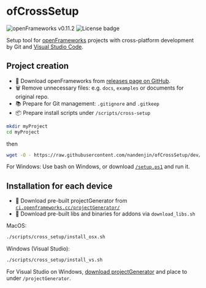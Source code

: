 # ofCrossSetup

![openFrameworks v0.11.2](https://img.shields.io/badge/openFrameworks-0.11.2-lightgrey?style=flat-square)
![License badge](https://img.shields.io/github/license/nandenjin/ofcrosssetup?style=flat-square)

Setup tool for [openFrameworks](https://openframeworks.cc/) projects with cross-platform development by Git and [Visual Studio Code](https://code.visualstudio.com/).

## Project creation

- 🚀 Download openFrameworks from [releases page on GitHub](https://github.com/openframeworks/openFrameworks/releases).
- 🗑️ Remove unnecessary files: e.g. `docs`, `examples` or documents for original repo.
- 📚 Prepare for Git management: `.gitignore` and `.gitkeep`
- 📦 Prepare install scripts under `/scripts/cross-setup`

```bash
mkdir myProject
cd myProject
```

then

```bash
wget -O - https://raw.githubusercontent.com/nandenjin/ofCrossSetup/dev/setup.sh | bash
```

For Windows: Use bash on Windows, or download [`/setup.ps1`](/setup.ps1) and run it.

## Installation for each device

- 🚀 Download pre-built projectGenerator from [`ci.openframeworks.cc/projectGenerator/`](http://ci.openframeworks.cc/projectGenerator/)
- 🚀 Download pre-built libs and binaries for addons via `download_libs.sh`

MacOS:

```bash
./scripts/cross_setup/install_osx.sh
```

Windows (Visual Studio):

```sh
./scripts/cross_setup/install_vs.sh
```

For Visual Studio on Windows, [download projectGenerator](http://ci.openframeworks.cc/projectGenerator/projectGenerator-vs.zip) and place to under `/projectGenerator`.
